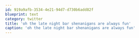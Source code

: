 ```yaml
---
id: 919a9afb-3534-4e21-94d7-d730b6add82f
blueprint: text
category: twitter
title: 'oh the late night bar shenanigans are always fun'
caption: 'oh the late night bar shenanigans are always fun'
---
```

